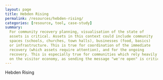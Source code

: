 ```yaml
---
layout: page
title: Hebden Rising
permalink: /resources/hebden-rising/
categories: [resource, tool, case-study]
summary:
  For community recovery planning, visualisation of the state of
  assets is critical. Assets in this context could include community
  spaces (schools, churches, town halls), businesses (food, basics)
  or infrastructure. This is true for coordination of the immediate
  recovery (which assets require attention), and for the ongoing
  recovery. This is especially true for communities which rely heavily
  on the visitor economy, as sending the message "we're open" is critical.
---
```


Hebden Rising
